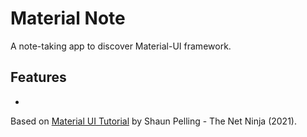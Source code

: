 # Material Note

A note-taking app to discover Material-UI framework.

<!-- <p align="center">
        <img src="material-note/screenshot.png">
</p> -->

## Features

-

Based on [Material UI Tutorial](https://www.youtube.com/watch?v=0KEpWHtG10M&list=PL4cUxeGkcC9gjxLvV4VEkZ6H6H4yWuS58) by Shaun Pelling - The Net Ninja (2021).
